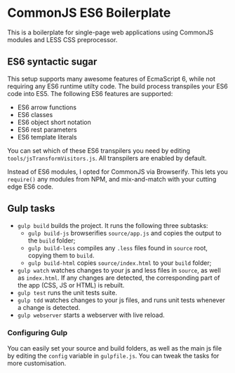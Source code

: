 # CommonJS ES6 Boilerplate

This is a boilerplate for single-page web applications using CommonJS modules and LESS CSS preprocessor.

## ES6 syntactic sugar

This setup supports many awesome features of EcmaScript 6, while not requiring any ES6 runtime utilty code. The build process transpiles your ES6 code into ES5. The following ES6 features are supported:

- ES6 arrow functions
- ES6 classes
- ES6 object short notation
- ES6 rest parameters
- ES6 template literals

You can set which of these ES6 transpilers you need by editing `tools/jsTransformVisitors.js`. All transpilers are enabled by default.

Instead of ES6 modules, I opted for CommonJS via Browserify. This lets you `require()` any modules from NPM, and mix-and-match with your cutting edge ES6 code.

## Gulp tasks

- `gulp build` builds the project. It runs the following three subtasks:
  - `gulp build-js` browserifies `source/app.js` and copies the output to the `build` folder;
  - `gulp build-less` compiles any `.less` files found in `source` root, copying them to `build`.
  - `gulp build-html` copies `source/index.html` to your `build` folder;
- `gulp watch` watches changes to your js and less files in `source`, as well as `index.html`. If any changes are detected, the corresponding part of the app (CSS, JS or HTML) is rebuilt.
- `gulp test` runs the unit tests suite.
- `gulp tdd` watches changes to your js files, and runs unit tests whenever a change is detected.
- `gulp webserver` starts a webserver with live reload.

### Configuring Gulp

You can easily set your source and build folders, as well as the main js file by editing the `config` variable in `gulpfile.js`. You can tweak the tasks for more customisation.
